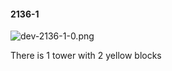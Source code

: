 #### 2136-1
![dev-2136-1-0.png](https://github.com/lil-lab/nlvr/raw/master/nlvr/dev/images/2/dev-2136-1-0.png "dev-2136-1-0.png")

There is 1 tower with 2 yellow blocks